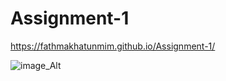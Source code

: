 # Assignment-1
https://fathmakhatunmim.github.io/Assignment-1/

![image_Alt](https://github.com/fathmakhatunmim/Assignment-1/commit/2adda0c1bc5efe7c801f0c83396f89e04e57fd6e)
